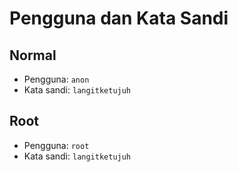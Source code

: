 # Pengguna dan Kata Sandi

## Normal

* Pengguna: `anon`
* Kata sandi: `langitketujuh`

## Root

* Pengguna: `root`
* Kata sandi: `langitketujuh`
